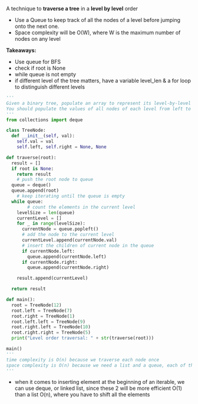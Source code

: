 A technique to **traverse a tree** in a **level by level** order

- Use a Queue to keep track of all the nodes of a level before jumping onto the next one.
- Space complexity will be O(W), where W is the maximum number of nodes on any level

**Takeaways:**

- Use queue for BFS
- check if root is None
- while queue is not empty
- if different level of the tree matters, have a variable level_len & a for loop to distinguish different levels

```python
'''
Given a binary tree, populate an array to represent its level-by-level traversal.
You should populate the values of all nodes of each level from left to right in separate sub-arrays.
'''
from collections import deque

class TreeNode:
  def __init__(self, val):
    self.val = val
    self.left, self.right = None, None

def traverse(root):
  result = []
  if root is None:
    return result
	# push the root node to queue
  queue = deque()
  queue.append(root)
	# keep iterating until the queue is empty
  while queue:
		# count the elements in the current level
    levelSize = len(queue)
    currentLevel = []
    for _ in range(levelSize):
      currentNode = queue.popleft()
      # add the node to the current level
      currentLevel.append(currentNode.val)
      # insert the children of current node in the queue
      if currentNode.left:
        queue.append(currentNode.left)
      if currentNode.right:
        queue.append(currentNode.right)

    result.append(currentLevel)

  return result

def main():
  root = TreeNode(12)
  root.left = TreeNode(7)
  root.right = TreeNode(1)
  root.left.left = TreeNode(9)
  root.right.left = TreeNode(10)
  root.right.right = TreeNode(5)
  print("Level order traversal: " + str(traverse(root)))

main()
'''
time complexity is O(n) because we traverse each node once
space complexity is O(n) because we need a list and a queue, each of them is O(n)
'''
```

- when it comes to inserting element at the beginning of an iterable, we can use deque, or linked list, since these 2 will be more efficient O(1) than a list O(n), where you have to shift all the elements
